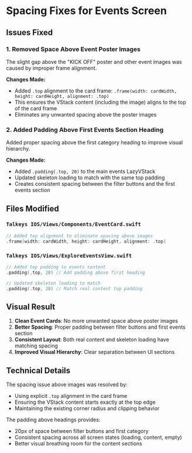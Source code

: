 # Spacing Fixes for Events Screen

## Issues Fixed

### 1. **Removed Space Above Event Poster Images**
The slight gap above the "KICK OFF" poster and other event images was caused by improper frame alignment.

**Changes Made:**
- Added `.top` alignment to the card frame: `.frame(width: cardWidth, height: cardHeight, alignment: .top)`
- This ensures the VStack content (including the image) aligns to the top of the card frame
- Eliminates any unwanted spacing above the poster images

### 2. **Added Padding Above First Events Section Heading**
Added proper spacing above the first category heading to improve visual hierarchy.

**Changes Made:**
- Added `.padding(.top, 20)` to the main events LazyVStack
- Updated skeleton loading to match with the same top padding
- Creates consistent spacing between the filter buttons and the first events section

## Files Modified

### `Talkeys IOS/Views/Components/EventCard.swift`
```swift
// Added top alignment to eliminate spacing above images
.frame(width: cardWidth, height: cardHeight, alignment: .top)
```

### `Talkeys IOS/Views/ExploreEventsView.swift`
```swift
// Added top padding to events content
.padding(.top, 20) // Add padding above first heading

// Updated skeleton loading to match
.padding(.top, 20) // Match real content top padding
```

## Visual Result

1. **Clean Event Cards**: No more unwanted space above poster images
2. **Better Spacing**: Proper padding between filter buttons and first events section
3. **Consistent Layout**: Both real content and skeleton loading have matching spacing
4. **Improved Visual Hierarchy**: Clear separation between UI sections

## Technical Details

The spacing issue above images was resolved by:
- Using explicit `.top` alignment in the card frame
- Ensuring the VStack content starts exactly at the top edge
- Maintaining the existing corner radius and clipping behavior

The padding above headings provides:
- 20px of space between filter buttons and first category
- Consistent spacing across all screen states (loading, content, empty)
- Better visual breathing room for the content sections